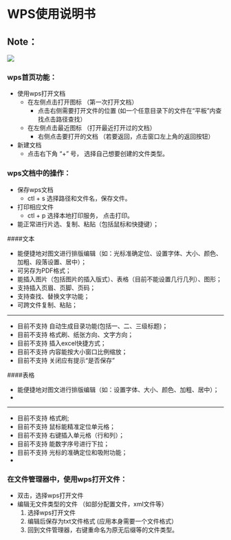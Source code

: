 # WPS使用说明书
## Note：  

![](https://github.com/openthos/community-analysis/blob/master/pic/using-instractions-pic/wps.png)

### wps首页功能：  
- 使用wps打开文档
  - 在左侧点击打开图标   （第一次打开文档）
    - 点击右侧需要打开文件的位置   (如一个任意目录下的文件在“平板”内查找点击路径查找）
  - 在左侧点击最近图标   （打开最近打开过的文档）
    - 右侧点击要打开的文档   （若要返回，点击窗口左上角的返回按钮）
- 新建文档
  - 点击右下角 “+” 号， 选择自己想要创建的文件类型。

### wps文档中的操作：  
- 保存wps文档  
  - ctl + s 选择路径和文件名，保存文件。  
- 打印相应文件  
  - ctl + p 选择本地打印服务， 点击打印。
- 能正常进行片选、复制、粘贴（包括鼠标和快捷键）；

####文本

- 能便捷地对图文进行排版编辑（如：光标准确定位、设置字体、大小、颜色、加粗、段落设置、居中）；
- 可另存为PDF格式；
- 能插入图片（包括图片的插入版式）、表格（目前不能设置几行几列）、图形；
- 支持插入页眉、页脚、页码；
- 支持查找、替换文字功能；
- 可跨文件复制、粘贴；
---------------------------------------------------------------------------------

- 目前不支持 自动生成目录功能(包括一、二、三级标题)；
- 目前不支持 格式刷、纸张方向、文字方向；
- 目前不支持 插入excel快捷方式；
- 目前不支持 内容能按大小窗口比例缩放；
- 目前不支持 关闭应有提示“是否保存”

####表格
- 能便捷地对图文进行排版编辑（如：设置字体、大小、颜色、加粗、居中）；
- 

----------------------------------------------------------------------------------
- 目前不支持 格式刷;
- 目前不支持 鼠标能精准定位单元格；
- 目前不支持 右键插入单元格（行和列）；
- 目前不支持 能数字序号进行下拉；
- 目前不支持 光标的准确定位和吸附功能；
- 
### 在文件管理器中，使用wps打开文件：  
- 双击，选择wps打开文件  
- 编辑无文件类型的文件   （如部分配置文件，xml文件等）
  1. 选择wps打开文件
  2. 编辑后保存为txt文件格式  (应用本身需要一个文件格式）  
  3. 回到文件管理器，右键重命名为原无后缀等的文件类型。
